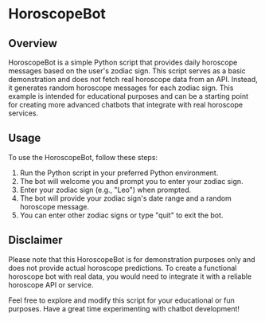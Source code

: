 # HoroscopeBot

## Overview

HoroscopeBot is a simple Python script that provides daily horoscope messages based on the user's zodiac sign. This script serves as a basic demonstration and does not fetch real horoscope data from an API. Instead, it generates random horoscope messages for each zodiac sign. This example is intended for educational purposes and can be a starting point for creating more advanced chatbots that integrate with real horoscope services.

## Usage

To use the HoroscopeBot, follow these steps:

1. Run the Python script in your preferred Python environment.
2. The bot will welcome you and prompt you to enter your zodiac sign.
3. Enter your zodiac sign (e.g., "Leo") when prompted.
4. The bot will provide your zodiac sign's date range and a random horoscope message.
5. You can enter other zodiac signs or type "quit" to exit the bot.

## Disclaimer

Please note that this HoroscopeBot is for demonstration purposes only and does not provide actual horoscope predictions. To create a functional horoscope bot with real data, you would need to integrate it with a reliable horoscope API or service.

Feel free to explore and modify this script for your educational or fun purposes. Have a great time experimenting with chatbot development!

